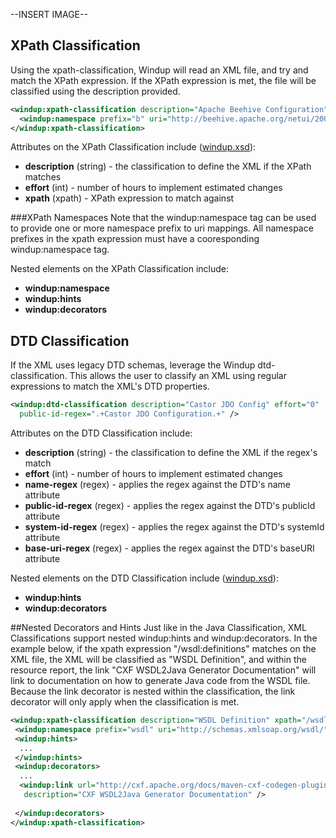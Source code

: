 --INSERT IMAGE--

## XPath Classification

Using the xpath-classification, Windup will read an XML file, and try and match the XPath expression.  If the XPath expression is met, the file will be classified using the description provided.  

```xml
<windup:xpath-classification description="Apache Beehive Configuration" xpath="/b:netui-config | /netui-config">
  <windup:namespace prefix="b" uri="http://beehive.apache.org/netui/2004/server/config" />
</windup:xpath-classification>
```

Attributes on the XPath Classification include ([windup.xsd](https://github.com/jboss-windup/windup/blob/master/src/main/resources/namespace/windup.xsd)):
* **description** (string)  - the classification to define the XML if the XPath matches
* **effort** (int) - number of hours to implement estimated changes
* **xpath** (xpath) - XPath expression to match against

###XPath Namespaces
Note that the windup:namespace tag can be used to provide one or more namespace prefix to uri mappings.  All namespace prefixes in the xpath expression must have a cooresponding windup:namespace tag.

Nested elements on the XPath Classification include:
* **windup:namespace**
* **windup:hints**
* **windup:decorators**


## DTD Classification

If the XML uses legacy DTD schemas, leverage the Windup dtd-classification.  This allows the user to classify an XML using regular expressions to match the XML's DTD properties.

```xml
<windup:dtd-classification description="Castor JDO Config" effort="0"
  public-id-regex=".+Castor JDO Configuration.+" />
```

Attributes on the DTD Classification include:
* **description** (string) - the classification to define the XML if the regex's match
* **effort** (int) - number of hours to implement estimated changes
* **name-regex** (regex) - applies the regex against the DTD's name attribute
* **public-id-regex** (regex) - applies the regex against the DTD's publicId attribute
* **system-id-regex** (regex) - applies the regex against the DTD's systemId attribute
* **base-uri-regex** (regex) - applies the regex against the DTD's baseURI attribute

Nested elements on the DTD Classification include ([windup.xsd](https://github.com/jboss-windup/windup/blob/master/src/main/resources/namespace/windup.xsd)):
* **windup:hints**
* **windup:decorators**

##Nested Decorators and Hints
Just like in the Java Classification, XML Classifications support nested windup:hints and windup:decorators.  In the example below, if the xpath expression "/wsdl:definitions" matches on the XML file, the XML will be classified as "WSDL Definition", and within the resource report, the link "CXF WSDL2Java Generator Documentation" will link to documentation on how to generate Java code from the WSDL file.  Because the link decorator is nested within the classification, the link decorator will only apply when the classification is met.

```xml
<windup:xpath-classification description="WSDL Definition" xpath="/wsdl:definitions" effort="0">
 <windup:namespace prefix="wsdl" uri="http://schemas.xmlsoap.org/wsdl/" />
 <windup:hints>
  ...
 </windup:hints>
 <windup:decorators>
  ...
  <windup:link url="http://cxf.apache.org/docs/maven-cxf-codegen-plugin-wsdl-to-java.html"
   description="CXF WSDL2Java Generator Documentation" />
   
 </windup:decorators>
</windup:xpath-classification>
```